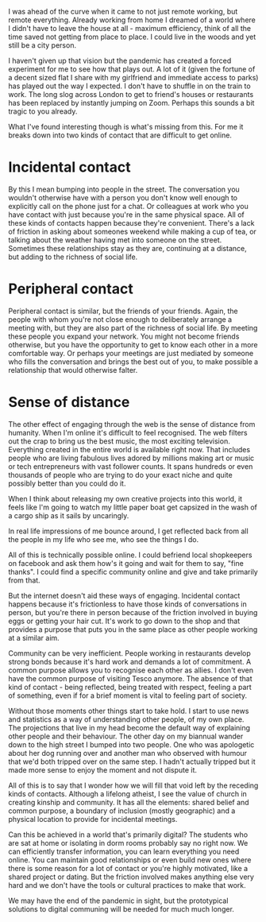 I was ahead of the curve when it came to not just remote working, but remote everything. Already working from home I dreamed of a world where I didn't have to leave the house at all - maximum efficiency, think of all the time saved not getting from place to place. I could live in the woods and yet still be a city person.

I haven't given up that vision but the pandemic has created a forced experiment for me to see how that plays out. A lot of it (given the fortune of a decent sized flat I share with my girlfriend and immediate access to parks) has played out the way I expected. I don't have to shuffle in on the train to work. The long slog across London to get to friend's houses or restaurants has been replaced by instantly jumping on Zoom. Perhaps this sounds a bit tragic to you already.

What I've found interesting though is what's missing from this. For me it breaks down into two kinds of contact that are difficult to get online.

# Incidental contact

By this I mean bumping into people in the street. The conversation you wouldn't otherwise have with a person you don't know well enough to explicitly call on the phone just for a chat. Or colleagues at work who you have contact with just because you're in the same physical space. All of these kinds of contacts happen because they're convenient. There's a lack of friction in asking about someones weekend while making a cup of tea, or talking about the weather having met into someone on the street. Sometimes these relationships stay as they are, continuing at a distance, but adding to the richness of social life.


# Peripheral contact

Peripheral contact is similar, but the friends of your friends. Again, the people with whom you're not close enough to deliberately arrange a meeting with, but they are also part of the richness of social life. By meeting these people you expand your network. You might not become friends otherwise, but you have the opportunity to get to know each other in a more comfortable way. Or perhaps your meetings are just mediated by someone who fills the conversation and brings the best out of you, to make possible a relationship that would otherwise falter.

# Sense of distance

The other effect of engaging through the web is the sense of distance from humanity. When I'm online it's difficult to feel recognised. The web filters out the crap to bring us the best music, the most exciting television. Everything created in the entire world is available right now. That includes people who are living fabulous lives adored by millions making art or music or tech entrepreneurs with vast follower counts. It spans hundreds or even thousands of people who are trying to do your exact niche and quite possibly better than you could do it.

When I think about releasing my own creative projects into this world, it feels like I'm going to watch my little paper boat get capsized in the wash of a cargo ship as it sails by uncaringly.

In real life impressions of me bounce around, I get reflected back from all the people in my life who see me, who see the things I do.

All of this is technically possible online. I could befriend local shopkeepers on facebook and ask them how's it going and wait for them to say, "fine thanks". I could find a specific community online and give and take primarily from that.

But the internet doesn't aid these ways of engaging. Incidental contact happens because it's frictionless to have those kinds of conversations in person, but you're there in person because of the friction involved in buying eggs or getting your hair cut. It's work to go down to the shop and that provides a purpose that puts you in the same place as other people working at a similar aim.

Community can be very inefficient. People working in restaurants develop strong bonds because it's hard work and demands a lot of commitment. A common purpose allows you to recognise each other as allies. I don't even have the common purpose of visiting Tesco anymore. The absence of that kind of contact - being reflected, being treated with respect, feeling a part of something, even if for a brief moment is vital to feeling part of society.

Without those moments other things start to take hold. I start to use news and statistics as a way of understanding other people, of my own place. The projections that live in my head become the default way of explaining other people and their behaviour. The other day on my biannual wander down to the high street I bumped into two people. One who was apologetic about her dog running over and another man who observed with humour that we'd both tripped over on the same step. I hadn't actually tripped but it made more sense to enjoy the moment and not dispute it.

All of this is to say that I wonder how we will fill that void left by the receding kinds of contacts. Although a lifelong atheist, I see the value of church in creating kinship and community. It has all the elements: shared belief and common purpose, a boundary of inclusion (mostly geographic) and a physical location to provide for incidental meetings.

Can this be achieved in a world that's primarily digital? The students who are sat at home or isolating in dorm rooms probably say no right now. We can efficiently transfer information, you can learn everything you need online. You can maintain good relationships or even build new ones where there is some reason for a lot of contact or you're highly motivated, like a shared project or dating. But the friction involved makes anything else very hard and we don't have the tools or cultural practices to make that work.

We may have the end of the pandemic in sight, but the prototypical solutions to digital communing will be needed for much much longer.
